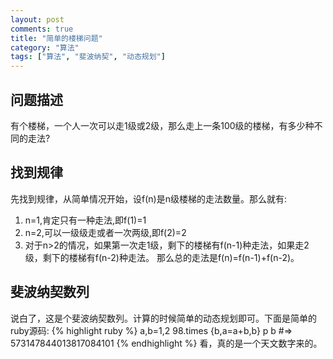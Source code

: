 ```yaml
---
layout: post
comments: true
title: "简单的楼梯问题"
category: "算法" 
tags: ["算法", "斐波纳契", "动态规划"]
---
```


## 问题描述
有个楼梯，一个人一次可以走1级或2级，那么走上一条100级的楼梯，有多少种不同的走法?

## 找到规律 
先找到规律，从简单情况开始，设f(n)是n级楼梯的走法数量。那么就有:

1. n=1,肯定只有一种走法,即f(1)=1
2. n=2,可以一级级走或者一次两级,即f(2)=2
3. 对于n>2的情况，如果第一次走1级，剩下的楼梯有f(n-1)种走法，如果走2级，剩下的楼梯有f(n-2)种走法。
那么总的走法是f(n)=f(n-1)+f(n-2)。

## 斐波纳契数列
说白了，这是个斐波纳契数列。计算的时候简单的动态规划即可。下面是简单的ruby源码:
{% highlight ruby %}
a,b=1,2
98.times {b,a=a+b,b}
p b #=> 573147844013817084101
{% endhighlight %}
看，真的是一个天文数字来的。
